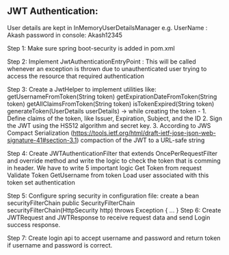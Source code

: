 JWT Authentication:
-------------------
User details are kept in InMemoryUserDetailsManager
e.g.
UserName : Akash 
password in console: Akash12345


Step 1: Make sure spring boot-security is added in pom.xml

Step 2: Implement JwtAuthenticationEntryPoint : This will be called whenever an exception is thrown
        due to unauthenticated user trying to access the resource that required authentication

Step 3: Create a JwtHelper to implement utilities like:
        getUsernameFromToken(String token)
        getExpirationDateFromToken(String token)
        getAllClaimsFromToken(String token)
        isTokenExpired(String token)
        generateToken(UserDetails userDetails)
                -> while creating the token -
                    1. Define  claims of the token, like Issuer, Expiration, Subject, and the ID
                    2. Sign the JWT using the HS512 algorithm and secret key.
                    3. According to JWS Compact Serialization
                        (https://tools.ietf.org/html/draft-ietf-jose-json-web-signature-41#section-3.1)
                        compaction of the JWT to a URL-safe string

Step 4: Create JWTAuthenticationFilter that extends OncePerRequestFilter and override method and write the logic to check the token that is comming in header. We have to write 5 important logic
            Get Token from request
            Validate Token
            GetUsername from token
            Load user associated with this token
            set authentication

Step 5: Configure spring security in configuration file:  create a bean securityFilterChain
                    public SecurityFilterChain securityFilterChain(HttpSecurity http) throws Exception { ... }
Step 6: Create JWTRequest and JWTResponse to receive request data and send Login success response.

Step 7: Create login api to accept username and password and return token if username and password is correct.
